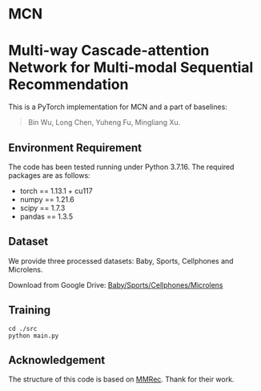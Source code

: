 # MCN
# Multi-way Cascade-attention Network for Multi-modal Sequential Recommendation
This is a PyTorch implementation for MCN and a part of baselines:

>Bin Wu, Long Chen, Yuheng Fu, Mingliang Xu.

## Environment Requirement
The code has been tested running under Python 3.7.16. The required packages are as follows:
* torch == 1.13.1 + cu117
* numpy == 1.21.6
* scipy == 1.7.3
* pandas == 1.3.5

## Dataset

We provide three processed datasets: Baby, Sports, Cellphones and Microlens.

Download from Google Drive: [Baby/Sports/Cellphones/Microlens](https://drive.google.com/drive/folders/1qvnvYHXSxHgpdYeT9j1mO2bcq0H1-TS4?usp=drive_link)

## Training

  ```
  cd ./src
  python main.py
  ```

## Acknowledgement
The structure of this code is  based on [MMRec](https://github.com/enoche/MMRec). Thank for their work.

